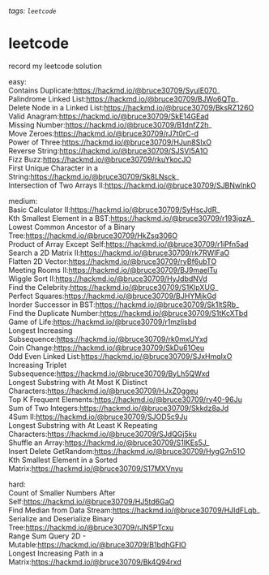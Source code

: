 ###### tags: `leetcode`
# leetcode
record my leetcode solution

easy:  
Contains Duplicate:https://hackmd.io/@bruce30709/SyuIE070_  
Palindrome Linked List:https://hackmd.io/@bruce30709/BJWo6QTp_  
Delete Node in a Linked List:https://hackmd.io/@bruce30709/BksRZ126O  
Valid Anagram:https://hackmd.io/@bruce30709/SkE14GEad  
Missing Number:https://hackmd.io/@bruce30709/B1dnfZ2h_  
Move Zeroes:https://hackmd.io/@bruce30709/rJ7t0rC-d  
Power of Three:https://hackmd.io/@bruce30709/HJun8SIxO  
Reverse String:https://hackmd.io/@bruce30709/SJSVI5A1O  
Fizz Buzz:https://hackmd.io/@bruce30709/rkuYkocJO  
First Unique Character in a String:https://hackmd.io/@bruce30709/Sk8LNsck_  
Intersection of Two Arrays II:https://hackmd.io/@bruce30709/SJBNwlnkO  

medium:  
Basic Calculator II:https://hackmd.io/@bruce30709/SyHscJdR_  
Kth Smallest Element in a BST:https://hackmd.io/@bruce30709/r193jqzA_  
Lowest Common Ancestor of a Binary Tree:https://hackmd.io/@bruce30709/HkZsq306O  
Product of Array Except Self:https://hackmd.io/@bruce30709/r1iPfn5ad  
Search a 2D Matrix II:https://hackmd.io/@bruce30709/rk7RWIFaO  
Flatten 2D Vector:https://hackmd.io/@bruce30709/ryBf6ubTO  
Meeting Rooms II:https://hackmd.io/@bruce30709/BJ9maelTu  
Wiggle Sort II:https://hackmd.io/@bruce30709/HyJdbdNVd  
Find the Celebrity:https://hackmd.io/@bruce30709/S1KlpXUG_  
Perfect Squares:https://hackmd.io/@bruce30709/BJHYMjkGd  
Inorder Successor in BST:https://hackmd.io/@bruce30709/Sk1ltSRb_  
Find the Duplicate Number:https://hackmd.io/@bruce30709/S1tKcXTbd  
Game of Life:https://hackmd.io/@bruce30709/r1mzlisbd  
Longest Increasing Subsequence:https://hackmd.io/@bruce30709/rk0mxUYxd  
Coin Change:https://hackmd.io/@bruce30709/SkDu61Oeu  
Odd Even Linked List:https://hackmd.io/@bruce30709/SJxHmqIxO  
Increasing Triplet Subsequence:https://hackmd.io/@bruce30709/ByLh5QWxd  
Longest Substring with At Most K Distinct Characters:https://hackmd.io/@bruce30709/HJxZ0ggeu  
Top K Frequent Elements:https://hackmd.io/@bruce30709/ry40-96Ju  
Sum of Two Integers:https://hackmd.io/@bruce30709/Skkdz8aJd  
4Sum II:https://hackmd.io/@bruce30709/SJOD5c9Ju  
Longest Substring with At Least K Repeating Characters:https://hackmd.io/@bruce30709/SJdQGj5ku  
Shuffle an Array:https://hackmd.io/@bruce30709/S1lKEs5J_  
Insert Delete GetRandom:https://hackmd.io/@bruce30709/HygG7n51O  
Kth Smallest Element in a Sorted Matrix:https://hackmd.io/@bruce30709/S17MXVnyu  

hard:  
Count of Smaller Numbers After Self:https://hackmd.io/@bruce30709/HJ5td6GaO  
Find Median from Data Stream:https://hackmd.io/@bruce30709/HJIdFLqb_  
Serialize and Deserialize Binary Tree:https://hackmd.io/@bruce30709/rJN5PTcxu  
Range Sum Query 2D - Mutable:https://hackmd.io/@bruce30709/B1bdhGFlO  
Longest Increasing Path in a Matrix:https://hackmd.io/@bruce30709/Bk4Q94rxd  